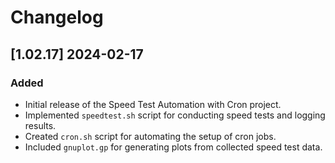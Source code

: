 # Changelog

## [1.02.17] 2024-02-17

### Added
- Initial release of the Speed Test Automation with Cron project.
- Implemented `speedtest.sh` script for conducting speed tests and logging results.
- Created `cron.sh` script for automating the setup of cron jobs.
- Included `gnuplot.gp` for generating plots from collected speed test data.

